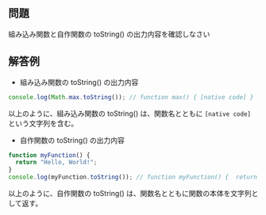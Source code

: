 ## 問題

組み込み関数と自作関数の toString() の出力内容を確認しなさい

## 解答例

- 組み込み関数の toString() の出力内容

```javascript
console.log(Math.max.toString()); // function max() { [native code] }
```

以上のように、組み込み関数の toString() は、関数名とともに `[native code]` という文字列を含む。

- 自作関数の toString() の出力内容

```javascript
function myFunction() {
  return "Hello, World!";
}
console.log(myFunction.toString()); // function myFunction() {  return "Hello, World!";  }
```

以上のように、自作関数の toString() は、関数名とともに関数の本体を文字列として返す。
